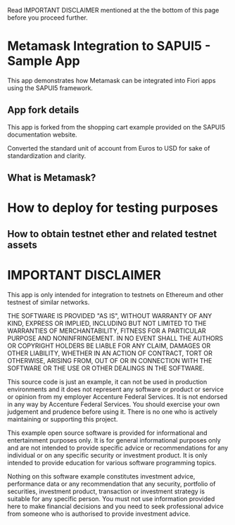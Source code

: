 Read IMPORTANT DISCLAIMER mentioned at the the bottom of this page before you proceed further.

# Metamask Integration to SAPUI5 - Sample App

This app demonstrates how Metamask can be integrated into Fiori apps using the SAPUI5 framework. 

## App fork details

This app is forked from the shopping cart example provided on the SAPUI5 documentation website.

Converted the standard unit of account from Euros to USD for sake of standardization and clarity.

## What is Metamask?


# How to deploy for testing purposes

## How to obtain testnet ether and related testnet assets

# IMPORTANT DISCLAIMER
This app is only intended for integration to testnets on Ethereum and other testnest of similar networks.

THE SOFTWARE IS PROVIDED "AS IS", WITHOUT WARRANTY OF ANY KIND, EXPRESS OR IMPLIED, INCLUDING BUT NOT LIMITED TO THE WARRANTIES OF MERCHANTABILITY, FITNESS FOR A PARTICULAR PURPOSE AND NONINFRINGEMENT. IN NO EVENT SHALL THE AUTHORS OR COPYRIGHT HOLDERS BE LIABLE FOR ANY CLAIM, DAMAGES OR OTHER LIABILITY, WHETHER IN AN ACTION OF CONTRACT, TORT OR OTHERWISE, ARISING FROM, OUT OF OR IN CONNECTION WITH THE SOFTWARE OR THE USE OR OTHER DEALINGS IN THE SOFTWARE.

This source code is just an example, it can not be used in production environments and it does not represent any software or product or service or opinion from my employer Accenture Federal Services. It is not endorsed in any way by Accenture Federal Services. You should exercise your own judgement and prudence before using it. There is no one who is actively maintaining or supporting this project.

This example open source software is provided for informational and entertainment purposes only.  It is for general informational purposes only and are not intended to provide specific advice or recommendations for any individual or on any specific security or investment product.  It is only intended to provide education for various software programming topics.

Nothing on this software example constitutes investment advice, performance data or any recommendation that any security, portfolio of securities, investment product, transaction or investment strategy is suitable for any specific person. You must not use information provided here to make financial decisions and you need to seek professional advice from someone who is authorised to provide investment advice.